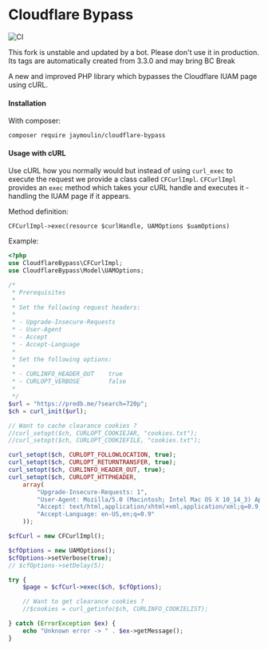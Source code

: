 # Cloudflare Bypass

![CI](https://github.com/jaymoulin/cloudflare-bypass/workflows/CI/badge.svg)

This fork is unstable and updated by a bot. Please don't use it in production. Its tags are automatically created from 3.3.0 and may bring BC Break

A new and improved PHP library which bypasses the Cloudflare IUAM page using cURL.


#### Installation

With composer:

`composer require jaymoulin/cloudflare-bypass`


#### Usage with cURL

Use cURL how you normally would but instead of using `curl_exec` to execute the 
request we provide a class called `CFCurlImpl`. `CFCurlImpl` provides an `exec` method which takes your cURL handle and 
executes it - handling the IUAM page if it appears.

  
Method definition:
  
```
CFCurlImpl->exec(resource $curlHandle, UAMOptions $uamOptions)
``` 

Example:

```php
<?php
use CloudflareBypass\CFCurlImpl;
use CloudflareBypass\Model\UAMOptions;

/*
 * Prerequisites
 *
 * Set the following request headers:
 *
 * - Upgrade-Insecure-Requests
 * - User-Agent
 * - Accept
 * - Accept-Language
 *
 * Set the following options:
 *
 * - CURLINFO_HEADER_OUT    true
 * - CURLOPT_VERBOSE        false
 *
 */
$url = "https://predb.me/?search=720p";
$ch = curl_init($url);

// Want to cache clearance cookies ?
//curl_setopt($ch, CURLOPT_COOKIEJAR, "cookies.txt");
//curl_setopt($ch, CURLOPT_COOKIEFILE, "cookies.txt");

curl_setopt($ch, CURLOPT_FOLLOWLOCATION, true);
curl_setopt($ch, CURLOPT_RETURNTRANSFER, true);
curl_setopt($ch, CURLINFO_HEADER_OUT, true);
curl_setopt($ch, CURLOPT_HTTPHEADER,
    array(
        "Upgrade-Insecure-Requests: 1",
        "User-Agent: Mozilla/5.0 (Macintosh; Intel Mac OS X 10_14_3) AppleWebKit/537.36 (KHTML, like Gecko) Chrome/76.0.3809.100 Safari/537.36",
        "Accept: text/html,application/xhtml+xml,application/xml;q=0.9,image/webp,image/apng,*/*;q=0.8,application/signed-exchange;v=b3",
        "Accept-Language: en-US,en;q=0.9"
    ));

$cfCurl = new CFCurlImpl();

$cfOptions = new UAMOptions();
$cfOptions->setVerbose(true);
// $cfOptions->setDelay(5);

try {
    $page = $cfCurl->exec($ch, $cfOptions);

    // Want to get clearance cookies ?
    //$cookies = curl_getinfo($ch, CURLINFO_COOKIELIST);

} catch (ErrorException $ex) {
    echo "Unknown error -> " . $ex->getMessage();
}
```
